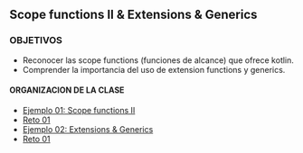 ## Scope functions II & Extensions & Generics

### OBJETIVOS 

- Reconocer las scope functions (funciones de alcance) que ofrece kotlin. 
- Comprender la importancia del uso de extension functions y generics.

#### ORGANIZACION DE LA CLASE 


- [Ejemplo 01: Scope functions II](/../../tree/master/Sesion-06/Ejemplo-01/)
- [Reto 01](/../../tree/master/Sesion-06/Reto-01/)
- [Ejemplo 02: Extensions & Generics](/../../tree/master/Sesion-06/Ejemplo-02/)
- [Reto 01](/../../tree/master/Sesion-06/Reto-02/)

